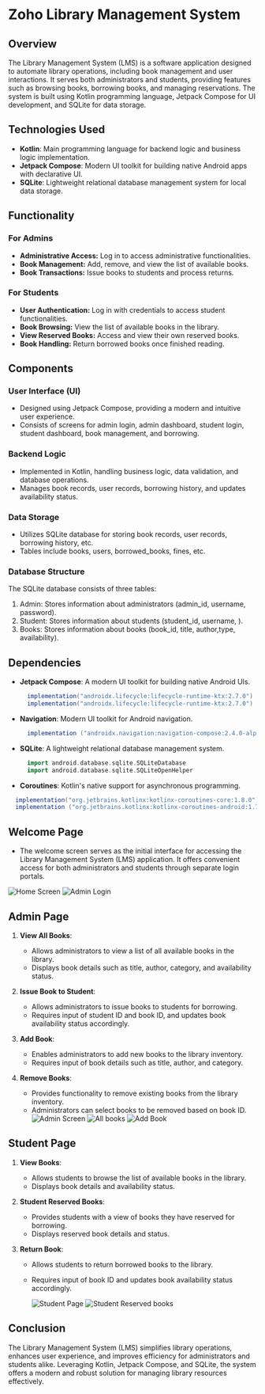 
# Zoho Library Management System

## Overview
The Library Management System (LMS) is a software application designed to automate library operations, including book management and user interactions. It serves both administrators and students, providing features such as browsing books, borrowing books, and managing reservations. The system is built using Kotlin programming language, Jetpack Compose for UI development, and SQLite for data storage.

## Technologies Used
- **Kotlin**: Main programming language for backend logic and business logic implementation.
- **Jetpack Compose**: Modern UI toolkit for building native Android apps with declarative UI.
- **SQLite**: Lightweight relational database management system for local data storage.

## Functionality
### For Admins
- **Administrative Access:** Log in to access administrative functionalities. 
- **Book Management:** Add, remove, and view the list of available books. 
- **Book Transactions:** Issue books to students and process returns.
### For Students
- **User Authentication:** Log in with credentials to access student functionalities.
- **Book Browsing:** View the list of available books in the library.
- **View Reserved Books:** Access and view their own reserved books.
- **Book Handling:** Return borrowed books once finished reading.

## Components
### User Interface (UI)
- Designed using Jetpack Compose, providing a modern and intuitive user experience.
- Consists of screens for admin login, admin dashboard, student login, student dashboard, book management, and borrowing.

### Backend Logic
- Implemented in Kotlin, handling business logic, data validation, and database operations.
- Manages book records, user records, borrowing history, and updates availability status.

### Data Storage
- Utilizes SQLite database for storing book records, user records, borrowing history, etc.
- Tables include books, users, borrowed_books, fines, etc.

### Database Structure
The SQLite database consists of three tables:
1. Admin: Stores information about administrators (admin_id, username, password).
2. Student: Stores information about students (student_id, username, ).
3. Books: Stores information about books (book_id, title, author,type, availability).

## Dependencies
- **Jetpack Compose**: A modern UI toolkit for building native Android UIs.
  ```gradle
    implementation("androidx.lifecycle:lifecycle-runtime-ktx:2.7.0")
    implementation("androidx.lifecycle:lifecycle-runtime-ktx:2.7.0")
  ```
- **Navigation**:  Modern UI toolkit for Android navigation.
  ```gradle 
    implementation ("androidx.navigation:navigation-compose:2.4.0-alpha04")
  ```
- **SQLite**: A lightweight relational database management system.
  ```gradle 
    import android.database.sqlite.SQLiteDatabase
    import android.database.sqlite.SQLiteOpenHelper
  ```
-  **Coroutines**: Kotlin's native support for asynchronous programming.
  ```gradle 
    implementation("org.jetbrains.kotlinx:kotlinx-coroutines-core:1.8.0")
    implementation ("org.jetbrains.kotlinx:kotlinx-coroutines-android:1.7.3")
  ```


  
  
## Welcome Page
- The welcome screen serves as the initial interface for accessing the Library Management System (LMS) application. It offers convenient access for both administrators and students through separate login portals.
  
![Home Screen](app/images/HomeScreen.png)
![Admin Login](app/images/AdminLogin.png)


## Admin Page
1. **View All Books**:
    - Allows administrators to view a list of all available books in the library.
    - Displays book details such as title, author, category, and availability status.

2. **Issue Book to Student**:
   - Allows administrators to issue books to students for borrowing.
   - Requires input of student ID and book ID, and updates book availability status accordingly.

3. **Add Book**:
    - Enables administrators to add new books to the library inventory.
    - Requires input of book details such as title, author, and category.

3. **Remove Books**:
    - Provides functionality to remove existing books from the library inventory.
    - Administrators can select books to be removed based on book ID.
![Admin Screen](app/images/AdminScreen.png)
      ![All books](app/images/AllBooks.png)
      ![Add Book](app/images/AddBook.png)

## Student Page
1. **View Books**:
    - Allows students to browse the list of available books in the library.
    - Displays book details and availability status.

2. **Student Reserved Books**:
    - Provides students with a view of books they have reserved for borrowing.
    - Displays reserved book details and status.

3. **Return Book**:
    - Allows students to return borrowed books to the library.
    - Requires input of book ID and updates book availability status accordingly.

      ![Student Page](app/images/StudentPage.png)
      ![Student Reserved books](app/images/StudentReservedBooks.png)
## Conclusion
The Library Management System (LMS) simplifies library operations, enhances user experience, and improves efficiency for administrators and students alike. Leveraging Kotlin, Jetpack Compose, and SQLite, the system offers a modern and robust solution for managing library resources effectively.

